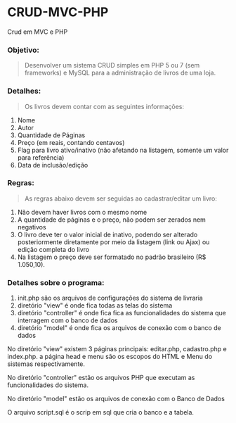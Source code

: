 # CRUD-MVC-PHP
Crud em MVC e PHP
### Objetivo: 

>Desenvolver um sistema CRUD simples em PHP 5 ou 7 (sem frameworks) e MySQL para a administração de livros de uma loja.

### Detalhes:

>Os livros devem contar com as seguintes informações:

1. Nome
2. Autor
3. Quantidade de Páginas
4. Preço (em reais, contando centavos)
5. Flag para livro ativo/inativo (não afetando na listagem, somente um valor para referência)
6. Data de inclusão/edição

### Regras: 

>As regras abaixo devem ser seguidas ao cadastrar/editar um livro:

1. Não devem haver livros com o mesmo nome
2. A quantidade de páginas e o preço, não podem ser zerados nem negativos
3. O livro deve ter o valor inicial de inativo, podendo ser alterado posteriormente diretamente por meio da listagem (link ou Ajax) ou edição completa do livro
4. Na listagem o preço deve ser formatado no padrão brasileiro (R$ 1.050,10).


### Detalhes sobre o programa:

1.  init.php são os arquivos de configurações do sistema de livraria
2.  diretório "view" é onde fica todas as telas do sistema
3.  diretório "controller" é onde fica fica as funcionalidades do sistema que interragem com o banco de dados
4.  diretório "model" é onde fica os arquivos de conexão com o banco de dados

No diretório "view" existem 3 páginas principais: editar.php, cadastro.php e index.php. a página head e menu são os escopos do HTML e Menu do sistemas respectivamente.

No diretório "controller" estão os arquivos PHP que executam as funcionalidades do sistema.

No diretório "model" estão os arquivos de conexão com o Banco de Dados

O arquivo script.sql é o scrip em sql que cria o banco e a tabela.
